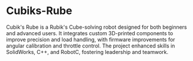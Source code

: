# Cubiks-Rube
Cubik's Rube is a Rubik's Cube-solving robot designed for both beginners and advanced users. It integrates custom 3D-printed components to improve precision and load handling, with firmware improvements for angular calibration and throttle control. The project enhanced skills in SolidWorks, C++, and RobotC, fostering leadership and teamwork.
